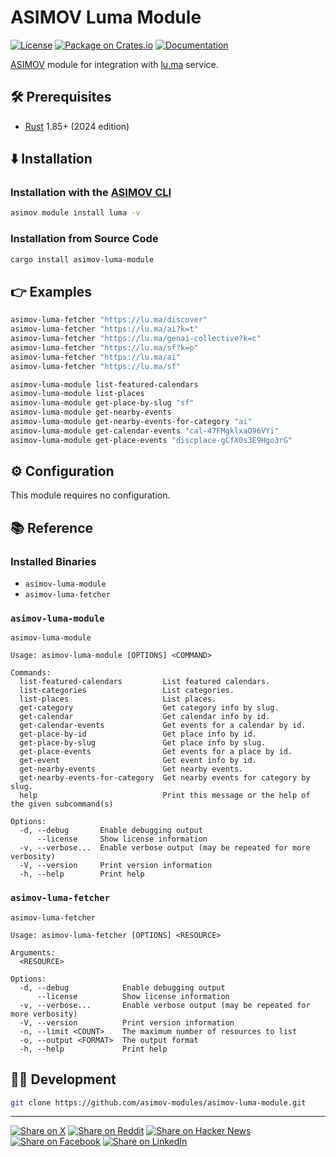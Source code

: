 # ASIMOV Luma Module

[![License](https://img.shields.io/badge/license-Public%20Domain-blue.svg)](https://unlicense.org)
[![Package on Crates.io](https://img.shields.io/crates/v/asimov-luma-module)](https://crates.io/crates/asimov-luma-module)
[![Documentation](https://docs.rs/asimov-luma-module/badge.svg)](https://docs.rs/asimov-luma-module)

[ASIMOV] module for integration with [lu.ma](https://lu.ma) service.

## 🛠️ Prerequisites

- [Rust] 1.85+ (2024 edition)

## ⬇️ Installation

### Installation with the [ASIMOV CLI]

```bash
asimov module install luma -v
```

### Installation from Source Code

```bash
cargo install asimov-luma-module
```

## 👉 Examples

```bash
asimov-luma-fetcher "https://lu.ma/discover"
asimov-luma-fetcher "https://lu.ma/ai?k=t"
asimov-luma-fetcher "https://lu.ma/genai-collective?k=c"
asimov-luma-fetcher "https://lu.ma/sf?k=p"
asimov-luma-fetcher "https://lu.ma/ai"
asimov-luma-fetcher "https://lu.ma/sf"
```

```bash
asimov-luma-module list-featured-calendars
asimov-luma-module list-places
asimov-luma-module get-place-by-slug "sf"
asimov-luma-module get-nearby-events
asimov-luma-module get-nearby-events-for-category "ai"
asimov-luma-module get-calendar-events "cal-47FMgklxaO96VYi"
asimov-luma-module get-place-events "discplace-gCfX0s3E9Hgo3rG"
```

## ⚙ Configuration

This module requires no configuration.

## 📚 Reference

### Installed Binaries

- `asimov-luma-module`
- `asimov-luma-fetcher`

### `asimov-luma-module`

```
asimov-luma-module

Usage: asimov-luma-module [OPTIONS] <COMMAND>

Commands:
  list-featured-calendars         List featured calendars.
  list-categories                 List categories.
  list-places                     List places.
  get-category                    Get category info by slug.
  get-calendar                    Get calendar info by id.
  get-calendar-events             Get events for a calendar by id.
  get-place-by-id                 Get place info by id.
  get-place-by-slug               Get place info by slug.
  get-place-events                Get events for a place by id.
  get-event                       Get event info by id.
  get-nearby-events               Get nearby events.
  get-nearby-events-for-category  Get nearby events for category by slug.
  help                            Print this message or the help of the given subcommand(s)

Options:
  -d, --debug       Enable debugging output
      --license     Show license information
  -v, --verbose...  Enable verbose output (may be repeated for more verbosity)
  -V, --version     Print version information
  -h, --help        Print help
```

### `asimov-luma-fetcher`

```
asimov-luma-fetcher

Usage: asimov-luma-fetcher [OPTIONS] <RESOURCE>

Arguments:
  <RESOURCE>

Options:
  -d, --debug            Enable debugging output
      --license          Show license information
  -v, --verbose...       Enable verbose output (may be repeated for more verbosity)
  -V, --version          Print version information
  -n, --limit <COUNT>    The maximum number of resources to list
  -o, --output <FORMAT>  The output format
  -h, --help             Print help
```

## 👨‍💻 Development

```bash
git clone https://github.com/asimov-modules/asimov-luma-module.git
```

---

[![Share on X](https://img.shields.io/badge/share%20on-x-03A9F4?logo=x)](https://x.com/intent/post?url=https://github.com/asimov-modules/asimov-luma-module&text=asimov-luma-module)
[![Share on Reddit](https://img.shields.io/badge/share%20on-reddit-red?logo=reddit)](https://reddit.com/submit?url=https://github.com/asimov-modules/asimov-luma-module&title=asimov-luma-module)
[![Share on Hacker News](https://img.shields.io/badge/share%20on-hn-orange?logo=ycombinator)](https://news.ycombinator.com/submitlink?u=https://github.com/asimov-modules/asimov-luma-module&t=asimov-luma-module)
[![Share on Facebook](https://img.shields.io/badge/share%20on-fb-1976D2?logo=facebook)](https://www.facebook.com/sharer/sharer.php?u=https://github.com/asimov-modules/asimov-luma-module)
[![Share on LinkedIn](https://img.shields.io/badge/share%20on-linkedin-3949AB?logo=linkedin)](https://www.linkedin.com/sharing/share-offsite/?url=https://github.com/asimov-modules/asimov-luma-module)

[ASIMOV]: https://asimov.sh
[ASIMOV CLI]: https://cli.asimov.sh
[Rust]: https://rust-lang.org
